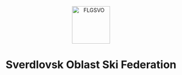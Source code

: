 <div align='center'>
  <a href="https://www.flgsvo.ru">
    <img alt="FLGSVO" src="https://flgsvo.ru/flgso.svg" width="100" />
  </a>
  
  <h1 align="center">
    Sverdlovsk Oblast Ski Federation
  </h1>
</div>
